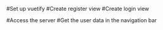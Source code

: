 #Set up vuetify
#Create register view
#Create login view

#Access the server
#Get the user data in the navigation bar